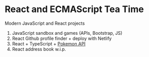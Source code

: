 # React and ECMAScript Tea Time
Modern JavaScript and React projects
1. JavaScript sandbox and games (APIs, Bootstrap, JS)
2. React Github profile finder + deploy with Netlify 
3. React + TypeScript + [Pokemon API](https://pokeapi.co/)
4. React address book w.i.p.
